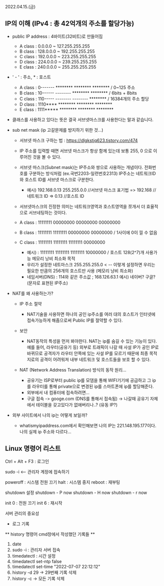 2022.04.15.(금)

## IP의 이해 (IPv4 : 총 42억개의 주소를 할당가능)

- public IP address :  4바이트(32비트)로 만들어짐 
  - A class :    0.0.0.0 ~ 127.255.255.255
  - B class : 128.0.0.0 ~ 192.255.255.255
  - C class : 192.0.0.0 ~ 223.255.255.255
  - D class : 224.0.0.0 ~ 239.255.255.255
  - E class : 240.0.0.0 ~ 255.255.255.255

- ' - ' : 주소,        * : 호스트
  - A class : 0------- ******** ******** ********  / 0~125 주소
  - B class : 10------ -------- ******** ********  / 6bits + 8bits
  - C class : 110----- -------- -------- ******** / 16384개의 주소 할당
  - D class : 1110**** ******** ******** ********
  - E class : 1111***** ******** ******** ********

- 클래스를 사용하고 있다는 뜻은 결국 서브넷마스크를 사용한다는 말과 같습니다.

- sub net mask (ip 고갈문제를 방지하기 위한 것...)
	- 서브넷 마스크 구하는 법 : https://dlgkstjq623.tistory.com/474
	-  IP 주소를 입력할 때면 서브넷 마스크가 항상 함께 있는데 보통 255, 0 으로 이루어진 것을 볼 수 있다.
	- 서브넷 마스크(Subnet mask)는 IP주소와 쌍으로 사용하는 개념이다. 전화번호를 구분하는 방식처럼 (ex.국번2203-일련번호2313) IP주소는 네트워크ID와 호스트 ID를 서브넷 마스크로 구분한다.
		- 예시) 192.168.0.13 255.255.0.0 //서브넷 마스크 표기법
			=> 192.168 //네트워크 ID
			=> 0.13 //호스트 ID
	- 서브넷마스크의 진정한 의미는 네트워크영역과 호스트영역을 쪼개서 더 효율적으로 서브네팅하는 것이다.

  - A class : 11111111 00000000 00000000 00000000
  - B class : 11111111 11111111 00000000 00000000  / 1사이에 0이 낄 수 없음
  - C class : 11111111 11111111 11111111 00000000 

	- 예시)   : 11111111 11111111 11111111 10000000 / 호스트 128(2^7)개 사용가능 메모리 낭비 최소화 목적
	- 우리가 설정한 네트마스크 255.255.255.0 < -- 이렇게 설정하면 우리는 필요한 만큼의 256개의 호스트만 사용 (메모리 낭비 최소화)
	- 네임서버(DNS) : 114와 같은 주소값 ; 168.126.63.1 예시) 네이버? 구글? (문자로 표현된 IP주소)


- NAT를 왜 사용하는가?
  - IP 주소 절약
    - NAT기술을 사용하면 하나의 공인 ip주소를 여러 대의 호스트가 인터넷에 접속가능하게 해줌으로써 Public IP를 절약할 수 있다.
  - 보안
    - NAT동작의 특성을 먼저 봐야한다. NAT는 ip를 숨길 수 있는 기능이 있다. 예를 들어, 라우터(공유기 등) 외부로 트래픽이 나갈 때 사설 IP가 공인 IP로 바뀌므로 공격자가 라우터 안쪽에 있는 사설 IP를 모르기 때문에 최종 목적지로의 공격이 어려워져 내부 네트워크 및 호스트들을 보호 할 수 있다.

  - NAT (Network Address Translation) 방식의 동작 원리...
    - 공유기는 ISP로부터 public ip를 모뎀을 통해 WIFI기기에 공급하고 그 ip를 라우터를 통해 private으로 변경된 ip를 스마트폰에 ip를 할당해준다. 
    - 외부에서 내 컴퓨터에 접속하려면...
    - 구글 접속 -> googe.com (DNS를 통해서 접속됨) -> 나갈때 공유기 자체에서 테이블을 갖고있다가 없애버리나..? (유동 IP?)





- 외부 사이트에서 나의 ip는 어떻게 보일까?
  - whatismyipaddress.com에서 확인해보면 나의 IP는 221.148.195.177이다. 나의 실제 ip 주소와 다르다...




## Linux 명령어 리스트

Ctrl + Alt + F3 : 로그인 

sudo -i  <-- 관리자  계정에 접속하기

poweroff : 시스템 전원 끄기
halt : 시스템 중지
reboot : 재부팅

shutdown 설정
shutdown - P now
shutdown - H now
shutdown - r now


init 0 : 전원 끄기
init 6 : 재시작

서버 관리의 중요성
- 로그 기록

** history 명령어 cmd창에서 작성했던 기록들 **

1. date
2. sudo -i : 관리자 서버 접속
3. timedatectl  : 시간 설정
4. timedatectl set-ntp false
5. timedatectl set-time "2022-07-07 22:12:12"
6. history -d 29 -> 29번째 기록 삭제
7. history -c  -> 모든 기록 삭제
